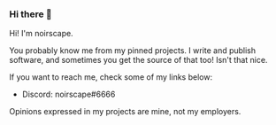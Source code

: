 ### Hi there 👋

Hi! I'm noirscape.

You probably know me from my pinned projects. I write and publish software, and sometimes you get the source of that too! Isn't that nice.

If you want to reach me, check some of my links below:

* Discord: noirscape#6666

Opinions expressed in my projects are mine, not my employers.

<!--
**noirscape/noirscape** is a ✨ _special_ ✨ repository because its `README.md` (this file) appears on your GitHub profile.

Here are some ideas to get you started:

- 🔭 I’m currently working on ...
- 🌱 I’m currently learning ...
- 👯 I’m looking to collaborate on ...
- 🤔 I’m looking for help with ...
- 💬 Ask me about ...
- 📫 How to reach me: ...
- 😄 Pronouns: ...
- ⚡ Fun fact: ...
-->
